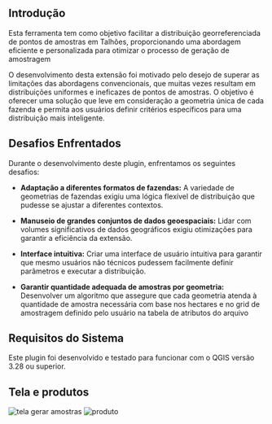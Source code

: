 ## Introdução

Esta ferramenta  tem como objetivo facilitar a distribuição georreferenciada de pontos de amostras em Talhões, proporcionando uma abordagem eficiente e personalizada para otimizar o processo de geração de amostragem


O desenvolvimento desta extensão foi motivado pelo desejo de superar as limitações das abordagens convencionais, que muitas vezes resultam em distribuições uniformes e ineficazes de pontos de amostras. O objetivo é oferecer uma solução que leve em consideração a geometria única de cada fazenda e permita aos usuários definir critérios específicos para uma distribuição mais inteligente.

## Desafios Enfrentados

Durante o desenvolvimento deste plugin, enfrentamos os seguintes desafios:

- **Adaptação a diferentes formatos de fazendas:** A variedade de geometrias de fazendas exigiu uma lógica flexível de distribuição que pudesse se ajustar a diferentes contextos.

- **Manuseio de grandes conjuntos de dados geoespaciais:** Lidar com volumes significativos de dados geográficos exigiu otimizações para garantir a eficiência da extensão.

- **Interface intuitiva:** Criar uma interface de usuário intuitiva para garantir que mesmo usuários não técnicos pudessem facilmente definir parâmetros e executar a distribuição.

- **Garantir quantidade adequada de amostras por geometria:** Desenvolver um algoritmo que assegure que cada geometria atenda à quantidade de amostra necessária com base nos hectares e no grid de amostragem definido pelo usuário na tabela de atributos do arquivo

## Requisitos do Sistema

Este plugin foi desenvolvido e testado para funcionar com o QGIS versão 3.28 ou superior.

## Tela e produtos
![tela gerar amostras](https://github.com/SouzaVI/GERAR-AMOSTRAGEM/assets/98165012/8454c915-ec40-44bf-9f05-acf503f4c6f8)
![produto](https://github.com/SouzaVI/GERAR-AMOSTRAGEM/assets/98165012/0eb5439b-bd29-4a59-8bd9-3d92c82a1cfe)
